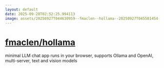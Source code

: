 ```yaml
---
layout: default
date: 2025-09-28T02:52:25.994113
image: assets/20250927T044630959--fmaclen--hollama--20250927T045501454--cropped.png
---
```


# [fmaclen/hollama](https://github.com/fmaclen/hollama)

minimal LLM chat app runs in your browser, supports Ollama and OpenAI, multi-server, text and vision models
